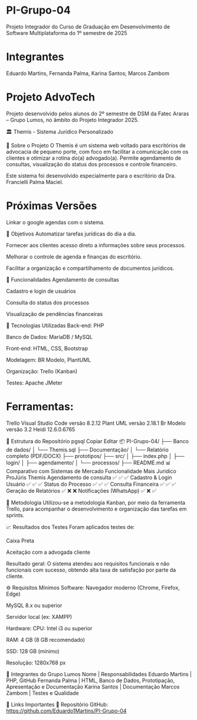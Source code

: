 # PI-Grupo-04
Projeto  Integrador do Curso de Graduação em Desenvolvimento de Software Multiplataforma do 1º semestre de 2025

# Integrantes
Eduardo Martins,
Fernanda Palma,
Karina Santos;
Marcos Zambom

# Projeto AdvoTech
Projeto desenvolvido pelos alunos do 2º semestre de DSM da Fatec Araras – Grupo Lumos, no âmbito do Projeto Integrador 2025.

🏛️ Themis - Sistema Jurídico Personalizado

📌 Sobre o Projeto
O Themis é um sistema web voltado para escritórios de advocacia de pequeno porte, com foco em facilitar a comunicação com os clientes e otimizar a rotina do(a) advogado(a). Permite agendamento de consultas, visualização do status dos processos e controle financeiro.

Este sistema foi desenvolvido especialmente para o escritório da Dra. Francielli Palma Maciel.

# Próximas Versões
Linkar o google agendas com o sistema.

🎯 Objetivos
Automatizar tarefas jurídicas do dia a dia.

Fornecer aos clientes acesso direto a informações sobre seus processos.

Melhorar o controle de agenda e finanças do escritório.

Facilitar a organização e compartilhamento de documentos jurídicos.

🧠 Funcionalidades
Agendamento de consultas

Cadastro e login de usuários

Consulta do status dos processos

Visualização de pendências financeiras


🧰 Tecnologias Utilizadas
Back-end: PHP

Banco de Dados: MariaDB / MySQL

Front-end: HTML, CSS, Bootstrap

Modelagem: BR Modelo, PlantUML

Organização: Trello (Kanban)

Testes: Apache JMeter

# Ferramentas:
Trello
Visual Studio Code versão 8.2.12
Plant UML versão 2.18.1
Br Modelo versão 3.2
Heidi 12.6.0.6765

📂 Estrutura do Repositório
pgsql
Copiar
Editar
📦 PI-Grupo-04/
├── Banco de dados/
│   └── Themis.sql
├── Documentação/
│   └── Relatório completo (PDF/DOCX)
├── prototipos/
├── src/
│   ├── index.php
│   ├── login/
│   ├── agendamento/
│   └── processos/
├── README.md
📊 Comparativo com Sistemas de Mercado
Funcionalidade	Mais Jurídico	ProJúris	Themis
Agendamento de consulta	✅	✅	✅
Cadastro & Login Usuário	✅	✅	✅
Status do Processo	✅	✅	✅
Consulta Financeira	✅	✅	✅
Geração de Relatórios	✅	❌	❌
Notificações (WhatsApp)	✅	❌	✅

📅 Metodologia
Utilizou-se a metodologia Kanban, por meio da ferramenta Trello, para acompanhar o desenvolvimento e organização das tarefas em sprints.

📈 Resultados dos Testes
Foram aplicados testes de:

Caixa Preta

Aceitação com a advogada cliente

Resultado geral: O sistema atendeu aos requisitos funcionais e não funcionais com sucesso, obtendo alta taxa de satisfação por parte da cliente.

⚙️ Requisitos Mínimos
Software:
Navegador moderno (Chrome, Firefox, Edge)

MySQL 8.x ou superior

Servidor local (ex: XAMPP)

Hardware:
CPU: Intel i3 ou superior

RAM: 4 GB (8 GB recomendado)

SSD: 128 GB (mínimo)

Resolução: 1280x768 px

👥 Integrantes do Grupo Lumos
Nome |	Responsabilidades
Eduardo Martins |	PHP, GitHub
Fernanda Palma	| HTML, Banco de Dados, Prototipação, Apresentação e Documentação
Karina Santos	  | Documentação
Marcos Zambom	  | Testes e Qualidade

📎 Links Importantes
🔗 Repositório GitHub: https://github.com/Eduardo1Martins/PI-Grupo-04


